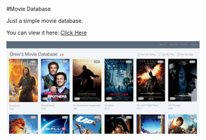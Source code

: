 #Movie Database

Just a simple movie database. 

You can view it here: [Click Here](drewsmoviesdb.herokuapp.com)

![preview](https://raw.githubusercontent.com/drewg233/DrewsMovieDatabase/master/app/assets/images/movieimage.png "resume preview")